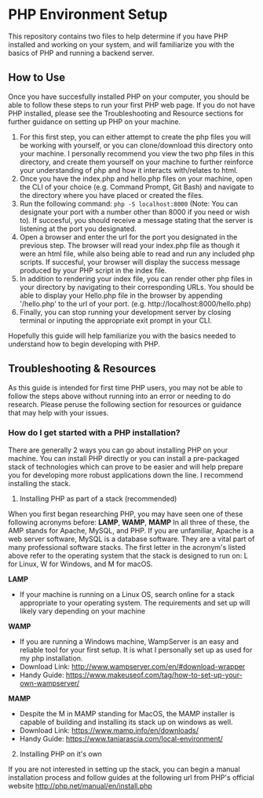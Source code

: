 # PHP Environment Setup

This repository contains two files to help determine if you have PHP installed and working on your system, and will familiarize you with the basics of PHP and running a backend server.

## How to Use

Once you have succesfully installed PHP on your computer, you should be able to follow these steps to run your first PHP web page. If you do not have PHP installed, please see the Troubleshooting and Resource sections for further guidance on setting up PHP on your machine.

1. For this first step, you can either attempt to create the php files you will be working with yourself, or you can clone/download this directory onto your machine. I personally recommend you view the two php files in this directory, and create them yourself on your machine to further reinforce your understanding of php and how it interacts with/relates to html.
2. Once you have the index.php and hello.php files on your machine, open the CLI of your choice (e.g. Command Prompt, Git Bash) and navigate to the directory where you have placed or created the files.
3. Run the following command: `php -S localhost:8000` (Note: You can designate your port with a number other than 8000 if you need or wish to). If succesful, you should receive a message stating that the server is listening at the port you designated. 
4. Open a browser and enter the url for the port you designated in the previous step. The browser will read your index.php file as though it were an html file, while also being able to read and run any included php scripts. If succesful, your browser will display the success message produced by your PHP script in the index file.
5. In addition to rendering your index file, you can render other php files in your directory by navigating to their corresponding URLs. You should be able to display your Hello.php file in the browser by appending '/hello.php' to the url of your port. (e.g. http://localhost:8000/hello.php)
6. Finally, you can stop running your development server by closing terminal or inputing the appropriate exit prompt in your CLI.

Hopefully this guide will help familiarize you with the basics needed to understand how to begin developing with PHP.

## Troubleshooting & Resources

As this guide is intended for first time PHP users, you may not be able to follow the steps above without running into an error or needing to do research. Please peruse the following section for resources or guidance that may help with your issues.

### How do I get started with a PHP installation?

There are generally 2 ways you can go about installing PHP on your machine. You can install PHP directly or you can install a pre-packaged stack of technologies which can prove to be easier and will help prepare you for developing more robust applications down the line. I recommend installing the stack.

1. Installing PHP as part of a stack (recommended)

When you first began researching PHP, you may have seen one of these following acronyms before: **LAMP**, **WAMP**, **MAMP**
In all three of these, the AMP stands for Apache, MySQL, and PHP. If you are unfamiliar, Apache is a web server software, MySQL is a database software. They are a vital part of many professional software stacks.
The first letter in the acronym's listed above refer to the operating system that the stack is designed to run on: L for Linux, W for Windows, and M for macOS.

**LAMP**
- If your machine is running on a Linux OS, search online for a stack appropriate to your operating system. The requirements and set up will likely vary depending on your machine

**WAMP**
- If you are running a Windows machine, WampServer is an easy and reliable tool for your first setup. It is what I personally set up as used for my php installation.
- Download Link: http://www.wampserver.com/en/#download-wrapper
- Handy Guide: https://www.makeuseof.com/tag/how-to-set-up-your-own-wampserver/

**MAMP**
- Despite the M in MAMP standing for MacOS, the MAMP installer is capable of building and installing its stack up on windows as well.
- Download Link: https://www.mamp.info/en/downloads/
- Handy Guide: https://www.taniarascia.com/local-environment/


2. Installing PHP on it's own
 
If you are not interested in setting up the stack, you can begin a manual installation process and follow guides at the following url from PHP's official website  http://php.net/manual/en/install.php
